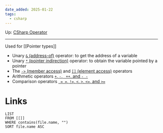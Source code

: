 ```yaml
---
date_added: 2025-01-22
tags:
  - csharp
---
```

Up: [CSharp Operator](CSharp%20Operator.md)
___
 Used for [[Pointer types]]
 - Unary [`&` (address-of)](https://learn.microsoft.com/en-us/dotnet/csharp/language-reference/operators/pointer-related-operators#address-of-operator-) operator: to get the address of a variable
 - Unary [`*` (pointer indirection)](https://learn.microsoft.com/en-us/dotnet/csharp/language-reference/operators/pointer-related-operators#pointer-indirection-operator-) operator: to obtain the variable pointed by a pointer
 - The [`->` (member access)](https://learn.microsoft.com/en-us/dotnet/csharp/language-reference/operators/pointer-related-operators#pointer-member-access-operator--) and [`[]` (element access)](https://learn.microsoft.com/en-us/dotnet/csharp/language-reference/operators/pointer-related-operators#pointer-element-access-operator-) operators
 - Arithmetic operators [`+`, `-`, ` ++`, and `- -`](https://learn.microsoft.com/en-us/dotnet/csharp/language-reference/operators/pointer-related-operators#pointer-arithmetic-operators)
 - Comparison operators [` = =`, `!=`, `<`, `>`, `<=`, and `>=`](https://learn.microsoft.com/en-us/dotnet/csharp/language-reference/operators/pointer-related-operators#pointer-comparison-operators)
# Links
```dataview
LIST
FROM [[]]
WHERE contains(file.name, "")
SORT file.name ASC
```
